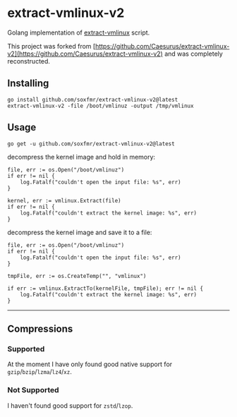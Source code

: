 # extract-vmlinux-v2
Golang implementation of [extract-vmlinux](https://github.com/torvalds/linux/blob/master/scripts/extract-vmlinux) script.

This project was forked from [https://github.com/Caesurus/extract-vmlinux-v2](https://github.com/Caesurus/extract-vmlinux-v2) and was completely reconstructed.

## Installing

```shell
go install github.com/soxfmr/extract-vmlinux-v2@latest
extract-vmlinux-v2 -file /boot/vmlinuz -output /tmp/vmlinux
```

## Usage

```shell
go get -u github.com/soxfmr/extract-vmlinux-v2@latest
```

decompress the kernel image and hold in memory:
```golang
file, err := os.Open("/boot/vmlinuz")
if err != nil {
    log.Fatalf("couldn't open the input file: %s", err)
}

kernel, err := vmlinux.Extract(file)
if err != nil {
    log.Fatalf("couldn't extract the kernel image: %s", err)
}
```

decompress the kernel image and save it to a file:
```golang
file, err := os.Open("/boot/vmlinuz")
if err != nil {
    log.Fatalf("couldn't open the input file: %s", err)
}

tmpFile, err := os.CreateTemp("", "vmlinux")

if err := vmlinux.ExtractTo(kernelFile, tmpFile); err != nil {
    log.Fatalf("couldn't extract the kernel image: %s", err)
}
```

---

## Compressions

### Supported
At the moment I have only found good native support for `gzip`/`bzip`/`lzma`/`lz4`/`xz`.

### Not Supported
I haven't found good support for `zstd`/`lzop`.

